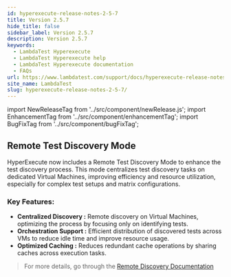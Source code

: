 ```yaml
---
id: hyperexecute-release-notes-2-5-7
title: Version 2.5.7
hide_title: false
sidebar_label: Version 2.5.7
description: Version 2.5.7
keywords:
  - LambdaTest Hyperexecute
  - LambdaTest Hyperexecute help
  - LambdaTest Hyperexecute documentation
  - FAQs
url: https://www.lambdatest.com/support/docs/hyperexecute-release-notes-2-5-7/
site_name: LambdaTest
slug: hyperexecute-release-notes-2-5-7/
---
```


import NewReleaseTag from '../src/component/newRelease.js';
import EnhancementTag from '../src/component/enhancementTag';
import BugFixTag from '../src/component/bugFixTag';

<script type="application/ld+json"
      dangerouslySetInnerHTML={{ __html: JSON.stringify({
       "@context": "https://schema.org",
        "@type": "BreadcrumbList",
        "itemListElement": [{
          "@type": "ListItem",
          "position": 1,
          "name": "Home",
          "item": "https://www.lambdatest.com"
        },{
          "@type": "ListItem",
          "position": 2,
          "name": "Support",
          "item": "https://www.lambdatest.com/support/docs/"
        },{
          "@type": "ListItem",
          "position": 3,
          "name": "Version",
          "item": "https://www.lambdatest.com/support/docs/hyperexecute-release-notes-2-5-7/"
        }]
      })
    }}
></script>

## Remote Test Discovery Mode
HyperExecute now includes a Remote Test Discovery Mode to enhance the test discovery process. This mode centralizes test discovery tasks on dedicated Virtual Machines, improving efficiency and resource utilization, especially for complex test setups and matrix configurations.

### Key Features:
- **Centralized Discovery :** Remote discovery on Virtual Machines, optimizing the process by focusing only on identifying tests.
- **Orchestration Support :** Efficient distribution of discovered tests across VMs to reduce idle time and improve resource usage.
- **Optimized Caching :** Reduces redundant cache operations by sharing caches across execution tasks.

> For more details, go through the [Remote Discovery Documentation](/support/docs/deep-dive-into-hyperexecute-yaml/#testdiscovery)